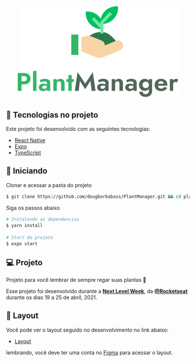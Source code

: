 <h1 align="center">
    <img alt="PlantManager" title="PlantManager" src=".github/logo.svg" />
</h1>

## 🧪 Tecnologias no projeto

Este projeto foi desenvolvido com as seguintes tecnologias:

- [React Native](https://reactnative.dev/)
- [Expo](https://expo.io/)
- [TypeScript](https://www.typescriptlang.org/)

## 🚀 Iniciando

Clonar e acessar a pasta do projeto

```bash
$ git clone https://github.com/dougborbabass/PlantManager.git && cd plantManager
```

Siga os passos abaixo
```bash
# Instalando as dependencias
$ yarn install

# Start do projeto
$ expo start
```

## 💻 Projeto

Projeto para você lembrar de sempre regar suas plantas 🌱

Esse projeto foi desenvolvido durante a **[Next Level Week](https://nextlevelweek.com/)**, da **[@Rocketseat](https://github.com/Rocketseat)** durante os dias 19 a 25 de abril, 2021.

## 🔖 Layout

Você pode ver o layout seguido no desenvolvimento no link abaixo:

- [Layout](https://www.figma.com/file/xRpYSK1O0cBdFnJ4Fq4Gwr/PlantManager?node-id=0%3A1) 

lembrando, você deve ter uma conta no [Figma](http://figma.com/) para acessar o layout.

